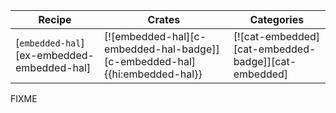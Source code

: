 | Recipe | Crates | Categories |
|--------|--------|------------|
| [`embedded-hal`][ex-embedded-embedded-hal] | [![embedded-hal][c-embedded-hal-badge]][c-embedded-hal]{{hi:embedded-hal}} | [![cat-embedded][cat-embedded-badge]][cat-embedded] |

<div class="hidden">
FIXME
</div>
